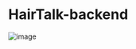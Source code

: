 # HairTalk-backend

![image](https://github.com/user-attachments/assets/ff78ae1d-cb73-43ed-ba74-d3bf5171d1ca)
